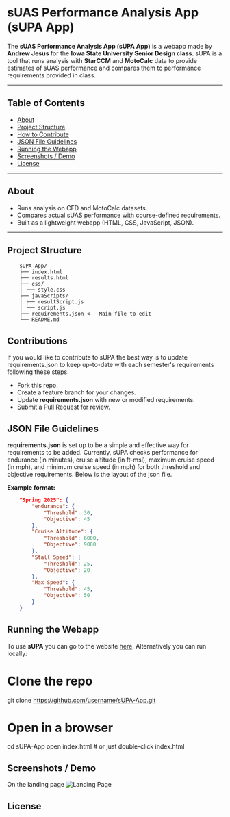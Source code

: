 #  sUAS Performance Analysis App (sUPA App)
The **sUAS Performance Analysis App (sUPA App)** is a webapp made by **Andrew Jesus** for the **Iowa State University Senior Design class**. sUPA is a tool that runs analysis with **StarCCM** and **MotoCalc** data to provide estimates of sUAS performance and compares them to performance requirements provided in class.

---

## Table of Contents
- [About](#-about)
- [Project Structure](#-project-structure)
- [How to Contribute](#-how-to-contribute)
- [JSON File Guidelines](#-json-file-guidelines)
- [Running the Webapp](#-running-the-webapp)
- [Screenshots / Demo](#-screenshots--demo)
- [License](#-license)

---

## About
- Runs analysis on CFD and MotoCalc datasets.  
- Compares actual sUAS performance with course-defined requirements.  
- Built as a lightweight webapp (HTML, CSS, JavaScript, JSON).
---

## Project Structure
```text
    sUPA-App/
    ├── index.html
    ├── results.html
    ├── css/
    │ └── style.css
    ├── javaScripts/
    │ ├── resultScript.js
    │ └── script.js
    ├── requirements.json <-- Main file to edit
    └── README.md
```
## Contributions
If you would like to contribute to sUPA the best way is to update requirements.json to keep up-to-date with each semester's requirements following these steps.
- Fork this repo.  
- Create a feature branch for your changes.  
- Update **requirements.json** with new or modified requirements.  
- Submit a Pull Request for review. 

## JSON File Guidelines
**requirements.json** is set up to be a simple and effective way for requirements to be added. Currently, sUPA checks performance for endurance (in minutes), cruise altitude (in ft-msl), maximum cruise speed (in mph), and minimum cruise speed (in mph) for both threshold and objective requirements. Below is the layout of the json file.

**Example format:**
```json
    "Spring 2025": {
        "endurance": {
            "Threshold": 30,
            "Objective": 45
        },
        "Cruise Altitude": {
            "Threshold": 6000,
            "Objective": 9000
        },
        "Stall Speed": {
            "Threshold": 25,
            "Objective": 20
        },
        "Max Speed": {
            "Threshold": 45,
            "Objective": 50
        }
    }
```
## Running the Webapp
To use **sUPA** you can go to the website [here](https://babyheyzeus5.github.io/sUPA-App/).
Alternatively you can run locally:
# Clone the repo
git clone https://github.com/username/sUPA-App.git

# Open in a browser
cd sUPA-App
open index.html   # or just double-click index.html

## Screenshots / Demo
On the landing page 
![Landing Page](assets/demo_img/landingPage.png)
## License
